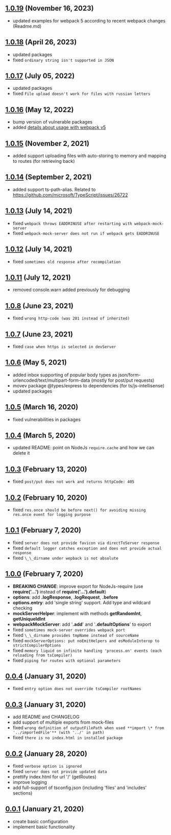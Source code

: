 <!-- markdownlint-disable MD024 -->
<!-- markdownlint-disable MD041 -->

## [1.0.19](https://github.com/Yegorich555/webpack-mock-server/compare/v1.0.1/...v1.0.19) (November 16, 2023)

- updated examples for webpack 5 according to recent webpack changes (Readme.md)

## [1.0.18](https://github.com/Yegorich555/webpack-mock-server/compare/v1.0.17...v1.0.18) (April 26, 2023)

- updated packages
- fixed `ordinary string isn't supported in JSON`

## [1.0.17](https://github.com/Yegorich555/webpack-mock-server/compare/v1.0.16...v1.0.17) (July 05, 2022)

- updated packages
- fixed `File upload doesn't work for files with russian letters`

## [1.0.16](https://github.com/Yegorich555/webpack-mock-server/compare/v1.0.15...v1.0.16) (May 12, 2022)

- bump version of vulnerable packages
- added [details about usage with webpack v5](README.md#for-webpack-v5)

## [1.0.15](https://github.com/Yegorich555/webpack-mock-server/compare/v1.0.14...v1.0.15) (November 2, 2021)

- added support uploading files with auto-storing to memory and mapping to routes (for retrieving back)

## [1.0.14](https://github.com/Yegorich555/webpack-mock-server/compare/v1.0.13...v1.0.14) (September 2, 2021)

- added support ts-path-alias. Related to <https://github.com/microsoft/TypeScript/issues/26722>

## [1.0.13](https://github.com/Yegorich555/webpack-mock-server/compare/v1.0.12...v1.0.13) (July 14, 2021)

- fixed `webpack throws EADDRINUSE after restarting with webpack-mock-server`
- fixed `webpack-mock-server does not run if webpack gets EADDRINUSE`

## [1.0.12](https://github.com/Yegorich555/webpack-mock-server/compare/v1.0.11...v1.0.12) (July 14, 2021)

- fixed `sometimes old response after recompilation`

## [1.0.11](https://github.com/Yegorich555/webpack-mock-server/compare/v1.0.8...v1.0.11) (July 12, 2021)

- removed console.warn added previously for debugging

## [1.0.8](https://github.com/Yegorich555/webpack-mock-server/compare/v1.0.7...v1.0.8) (June 23, 2021)

- fixed `wrong http-code (was 201 instead of inherited)`

## [1.0.7](https://github.com/Yegorich555/webpack-mock-server/compare/v1.0.6...v1.0.7) (June 23, 2021)

- fixed `case when https is selected in devServer`

## [1.0.6](https://github.com/Yegorich555/webpack-mock-server/compare/v1.0.5...v1.0.6) (May 5, 2021)

- added inbox supporting of popular body types as json/form-urlencoded/text/multipart-form-data (mostly for post/put requests)
- movev package @types/express to dependencies (for ts/js-intellisense)
- updated packages

## [1.0.5](https://github.com/Yegorich555/webpack-mock-server/compare/v1.0.4...v1.0.5) (March 16, 2020)

- fixed vulnerabilities in packages

## [1.0.4](https://github.com/Yegorich555/webpack-mock-server/compare/v1.0.3...v1.0.4) (March 5, 2020)

- updated README: point on NodeJs `require.cache` and how we can delete it

## [1.0.3](https://github.com/Yegorich555/webpack-mock-server/compare/v1.0.2...v1.0.3) (February 13, 2020)

- fixed `post/put does not work and returns httpCode: 405`

## [1.0.2](https://github.com/Yegorich555/webpack-mock-server/compare/v1.0.1...v1.0.2) (February 10, 2020)

- fixed `res.once should be before next() for avoiding missing res.once event for logging purpose`

## [1.0.1](https://github.com/Yegorich555/webpack-mock-server/compare/v1.0.0...v1.0.1) (February 7, 2020)

- fixed `server does not provide favicon via directToServer response`
- fixed `default logger catches exception and does not provide actual response`
- fixed `\_\_dirname under wepback is not absolute`

## [1.0.0](https://github.com/Yegorich555/webpack-mock-server/compare/v0.0.4...v1.0.0) (February 7, 2020)

- **BREAKING CHANGE**: improve export for NodeJs-require (use **require('...')** instead of **require('...').default**)
- **options**: add **.logResponse**, **.logRequest**, **.before**
- **options.entry**: add 'single string' support. Add type and wildcard checking
- **mockServerHelper**: implement with methods **getRandomInt**, **getUniqueIdInt**
- **webpackMockServer**: add '**.add**' and '**.defaultOptions**' to export
- fixed `sometimes mock-server overrides webpack port`
- fixed `\_\_dirname provides tmpName instead of sourceName`
- fixed `mockServerOptions: put noEmitHelpers and esModuleInterop to strictCompilerOptions`
- fixed `memory liquid on infinite handling 'process.on' events (each reloading from tsCompiler)`
- fixed `piping for routes with optional parameters`

## [0.0.4](https://github.com/Yegorich555/webpack-mock-server/compare/v0.0.3...v0.0.4) (January 31, 2020)

- fixed `entry option does not override tsCompiler rootNames`

## [0.0.3](https://github.com/Yegorich555/webpack-mock-server/compare/v0.0.2...v0.0.3) (January 31, 2020)

- add README and CHANGELOG
- add support of multiple exports from mock-files
- fixed `wrong definition of outputFilePath when used **import \* from '../importedFile'** (with '../' in path)`
- fixed `there is no index.html in installed package`

## [0.0.2](https://github.com/Yegorich555/webpack-mock-server/compare/v0.0.1...v0.0.2) (January 28, 2020)

- fixed `verbose option is ignored`
- fixed `server does not provide updated data`
- prettify index.html for url '/' (getRoutes)
- improve logging
- add full-support of tsconfig.json (including 'files' and 'includes' sections)

## [0.0.1](https://github.com/Yegorich555/webpack-mock-server/tree/v0.0.1) (January 21, 2020)

- create basic configuration
- implement basic functionality
